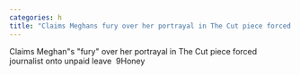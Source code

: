 ```yaml
---
categories: h
title: "Claims Meghans fury over her portrayal in The Cut piece forced journalist onto unpaid leave  9Honey"
---
```

Claims Meghan"s "fury" over her portrayal in The Cut piece forced journalist onto unpaid leave&nbsp;&nbsp;9Honey